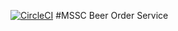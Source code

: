 [![CircleCI](https://circleci.com/gh/jkill123/mssc-beer-order-service.svg?style=svg)](https://circleci.com/gh/jkill123/mssc-beer-order-service)
#MSSC Beer Order Service
